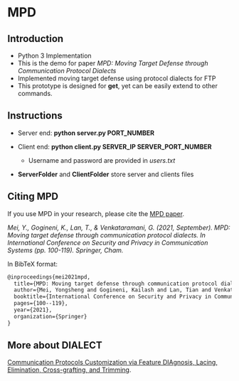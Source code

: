 # MPD

## Introduction

* Python 3 Implementation
* This is the demo for paper _MPD: Moving Target Defense through Communication Protocol Dialects_
* Implemented moving target defense using protocol dialects for FTP
* This prototype is designed for **get**, yet can be easily extend to other commands.


## Instructions

* Server end: **python server.py PORT_NUMBER**

* Client end:  **python client.py SERVER_IP SERVER_PORT_NUMBER**
  * Username and password are provided in _users.txt_

* **ServerFolder** and **ClientFolder** store server and clients files


## Citing MPD

If you use MPD in your research, please cite the [MPD paper](https://arxiv.org/abs/2110.03798).

*Mei, Y., Gogineni, K., Lan, T., & Venkataramani, G. (2021, September). MPD: Moving target defense through communication protocol dialects. In International Conference on Security and Privacy in Communication Systems (pp. 100-119). Springer, Cham.*

In BibTeX format:

```tex
@inproceedings{mei2021mpd,
  title={MPD: Moving target defense through communication protocol dialects},
  author={Mei, Yongsheng and Gogineni, Kailash and Lan, Tian and Venkataramani, Guru},
  booktitle={International Conference on Security and Privacy in Communication Systems},
  pages={100--119},
  year={2021},
  organization={Springer}
}
```

## More about DIALECT

[Communication Protocols Customization via Feature DIAgnosis, Lacing, Elimination, Cross-grafting, and Trimming](https://github.com/kailashg26/ONR_Dialect).





